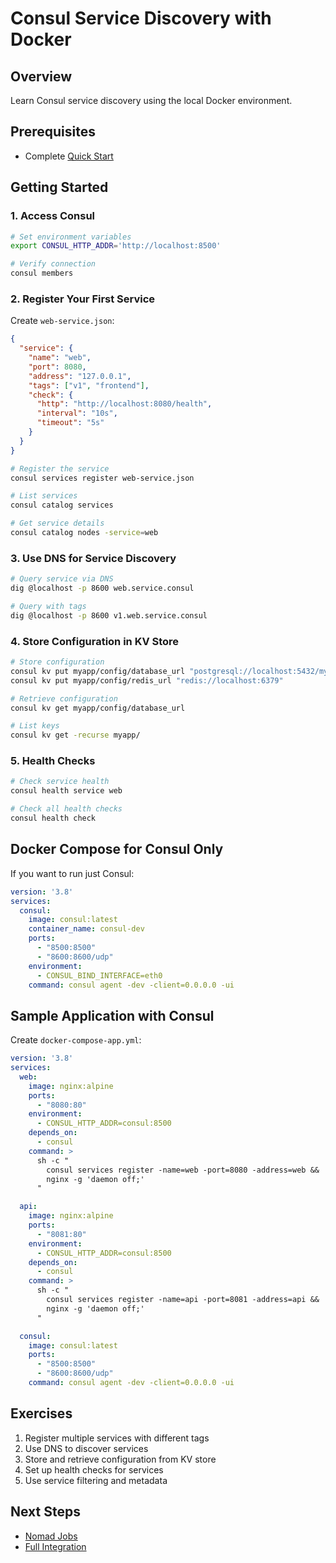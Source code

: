 # Consul Service Discovery with Docker

## Overview
Learn Consul service discovery using the local Docker environment.

## Prerequisites
- Complete [Quick Start](1_quick_start.md)

## Getting Started

### 1. Access Consul
```bash
# Set environment variables
export CONSUL_HTTP_ADDR='http://localhost:8500'

# Verify connection
consul members
```

### 2. Register Your First Service
Create `web-service.json`:
```json
{
  "service": {
    "name": "web",
    "port": 8080,
    "address": "127.0.0.1",
    "tags": ["v1", "frontend"],
    "check": {
      "http": "http://localhost:8080/health",
      "interval": "10s",
      "timeout": "5s"
    }
  }
}
```

```bash
# Register the service
consul services register web-service.json

# List services
consul catalog services

# Get service details
consul catalog nodes -service=web
```

### 3. Use DNS for Service Discovery
```bash
# Query service via DNS
dig @localhost -p 8600 web.service.consul

# Query with tags
dig @localhost -p 8600 v1.web.service.consul
```

### 4. Store Configuration in KV Store
```bash
# Store configuration
consul kv put myapp/config/database_url "postgresql://localhost:5432/mydb"
consul kv put myapp/config/redis_url "redis://localhost:6379"

# Retrieve configuration
consul kv get myapp/config/database_url

# List keys
consul kv get -recurse myapp/
```

### 5. Health Checks
```bash
# Check service health
consul health service web

# Check all health checks
consul health check
```

## Docker Compose for Consul Only
If you want to run just Consul:

```yaml
version: '3.8'
services:
  consul:
    image: consul:latest
    container_name: consul-dev
    ports:
      - "8500:8500"
      - "8600:8600/udp"
    environment:
      - CONSUL_BIND_INTERFACE=eth0
    command: consul agent -dev -client=0.0.0.0 -ui
```

## Sample Application with Consul
Create `docker-compose-app.yml`:
```yaml
version: '3.8'
services:
  web:
    image: nginx:alpine
    ports:
      - "8080:80"
    environment:
      - CONSUL_HTTP_ADDR=consul:8500
    depends_on:
      - consul
    command: >
      sh -c "
        consul services register -name=web -port=8080 -address=web &&
        nginx -g 'daemon off;'
      "

  api:
    image: nginx:alpine
    ports:
      - "8081:80"
    environment:
      - CONSUL_HTTP_ADDR=consul:8500
    depends_on:
      - consul
    command: >
      sh -c "
        consul services register -name=api -port=8081 -address=api &&
        nginx -g 'daemon off;'
      "

  consul:
    image: consul:latest
    ports:
      - "8500:8500"
      - "8600:8600/udp"
    command: consul agent -dev -client=0.0.0.0 -ui
```

## Exercises
1. Register multiple services with different tags
2. Use DNS to discover services
3. Store and retrieve configuration from KV store
4. Set up health checks for services
5. Use service filtering and metadata

## Next Steps
- [Nomad Jobs](4_nomad_jobs.md)
- [Full Integration](5_full_integration.md) 